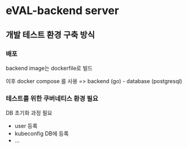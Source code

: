 # eVAL-backend server

## 

## 개발 테스트 환경 구축 방식

### 배포
backend image는 dockerfile로 빌드

이후 docker compose 를 사용
=> backend (go) - database (postgresql)

### 테스트를 위한 쿠버네티스 환경 필요
DB 초기화 과정 필요
- user 등록
- kubeconfig DB에 등록
- ...
